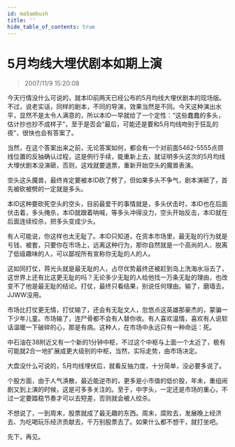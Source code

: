 ```yaml
---
id: ma5ambush 
title: ''
hide_table_of_contents: true
---
```


# 5月均线大埋伏剧本如期上演

> 2007/11/9 15:20:08

<div style={{color: '#009900', fontWeight: '500', fontSize: '18px'}}>

今天行情没什么可说的，就本ID前两天已经公布的5月均线大埋伏剧本的现场版。不过，说老实话，同样的剧本，不同的导演，效果当然是不同。今天这种演出水平，显然不是太令人满意的，所以本ID一早就给了一个定性：“这些蠢蠢的多头，估计抄也抄不成样子”，至于是否会“最后，可能还是要和5月均线吻别于狂乱的夜”，很快也会有答案了。
 
当然，在这个答案出来之前，无论答案如何，都会有一个对前面5462-5555点颈线位置的反抽确认过程，这是例行手续，能重新上去，就证明多头这次的5月均线大埋伏剧本没演砸，否则，这戏就要退票，重新开始空头的魔兽表演。
 
空头这头魔兽，最终肯定要被本ID砍了劈了，但如果多头不争气，剧本演砸了，首先被砍被劈的一定就是多头。
 
本ID这种要砍死空头的空头，目前最爱干的事情就是，多头伏击时，本ID也在后面伏击着，多头掩杀，本ID就跟着呐喊，等多头冲得没力，空头开始反击，本ID就在后面连续绞杀，把多头变成少头。
 
有人可能说，你这样也太无耻了。本ID只知道，在资本市场里，最无耻的行为就是亏钱、被套，只要你在市场上，远离这种行为，那你自然就是一个高尚的人、脱离了低级趣味的人，可以鄙视所有宣称你无耻的人的人。
 
这如同打仗，蒋光头就是最无耻的人，占尽优势最终还被赶到岛上洗海水浴去了，这世界上还有比这更无耻的吗？无论多少无耻的人给他找一万条无耻的理由，也改变不了他是最无耻的结论。打仗，最终只看结果，别说任何理由。输了，磨墙去，JJWW没用。
 
市场比打仗更无情，打仗输了，还会有无耻文人，忽悠点这英雄那豪杰的，蒙骗一下少年儿童。市场输了，连尸骨都不会有人替你收。有人喜欢温情，喜欢有人说软话温暖一下破碎的心，那是有病。这种人，在市场中永远只有一种命运：死。
 
中石油在38附近又有一个新的1分钟中枢，不过这个中枢与上面一个太近了，极有可能就2合一地扩展成更大级别的中枢，当然，实际走势，由市场决定。
 
大盘没什么可说的，5月均线埋伏后，就看反抽力度，十分简单，没必要多说了。
 
个股方面，由于人气涣散，最近能逆市的，更多是小市值的低价股，年未，重组闹剧又到上演的时候，这是可多多关注的。至于，中字头，一定还是市场的重心，不过一定要踏稳节奏才可以去短差，否则就会被人绞杀。
 
不想说了，一到周末，股票就成了最无趣的东西。周末，腐败去，发展晚上经济去、为吃喝玩乐经济贡献去，千万别股票去了。如果什么都不想干，就打坐吧。
 
先下，再见。

</div>